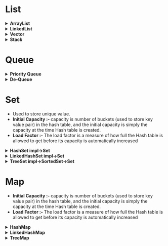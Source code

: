 # List

<details><summary><b>ArrayList</b></summary> 
 
 - Does not allow Null key
 - Sorts the elements in ASC order of keys
 - By default sort the elements in asc order for that it uses ```compareTo``` method for comparison.
</details>

<details><summary><b>LinkedList</b></summary> 
 
 - Does not allow Null key
 - Sorts the elements in ASC order of keys
 - By default sort the elements in asc order for that it uses ```compareTo``` method for comparison.
</details>


<details><summary><b>Vector</b></summary> 
 
 - Does not allow Null key
 - Sorts the elements in ASC order of keys
 - By default sort the elements in asc order for that it uses ```compareTo``` method for comparison.
</details>


<details><summary><b>Stack</b></summary> 
 
 - Does not allow Null key
 - Sorts the elements in ASC order of keys
 - By default sort the elements in asc order for that it uses ```compareTo``` method for comparison.
</details>

# Queue

<details><summary><b>Priority Queue</b></summary> 
 
 - Does not allow Null key
 - Sorts the elements in ASC order of keys
 - By default sort the elements in asc order for that it uses ```compareTo``` method for comparison.
</details>

<details><summary><b>De-Queue</b></summary> 
 
 - Does not allow Null key
 - Sorts the elements in ASC order of keys
 - By default sort the elements in asc order for that it uses ```compareTo``` method for comparison.
</details>

# Set
- Used to store unique value.
- <b>Initial Capacity :- </b> capacity is number of buckets (used to store key value pair) in the hash table, and the initial capacity is simply the capacity at the time  Hash table is created.
- <b>Load Factor :- </b> The load factor is a measure of how full the Hash table is allowed to get before its capacity is automatically increased

<details><summary><b>HashSet impl->Set</b></summary> 
 
 - Do not maintain the order
 - Can store null value
 - Take constant time for basic operation such as add, remove, contains or size.
 - Uses shallow technique while cloning.
 - Iterator returned by class are fail fast.
 - Internal Working of HashSet
   - It uses the MashMap internally, when we add any element in HashSet it either return true or false.
   - Since HashSet uses hash map internally, so when we say set.add(value), it internally execute ```map.put(e, PRESENT)==null```  this code.
   - If value is already present in map it will reutrn non null value it turns out set.add return false value(Hash Map put method return old value)
   - similarily when map.put(key,present) return null that results in set.add(value) return true it denotes that value is not present in set.
 - <b>Q. Why HashSet doesn't have get(object o) methods?</b>
 - <b>Ans.</b> It provide contains method to check if element exists or not, get(Object obj) method is useful when we have one object/information linked to other object/information such as key value pair found in hash map. Unlike HashMap, HashSet is all about storing unique value/object
 
</details>

<details><summary><b>LinkedHashSet impl->Set</b></summary> 
 
 - Can store null value
 - Default initial capacity is ```16``` and load factor  ```0.75 f```
 - Maintain the insertion order
 - Internal working of LinkedHashSet
   - It internally uses LinkedHashMap
</details>

<details><summary><b>TreeSet impl->SortedSet->Set</b></summary> 
 
 - Does not allow Null
 - Takes log(n) time for basic operations such as add, remove, contains
 - By default sort the elements in asc order for that it uses ```compareTo``` method for comparison.
</details>


# Map

- <b>Initial Capacity :- </b> capacity is number of buckets (used to store key value pair) in the hash table, and the initial capacity is simply the capacity at the time  Hash table is created.
- <b>Load Factor :- </b> The load factor is a measure of how full the Hash table is allowed to get before its capacity is automatically increased

<details><summary><b>HashMap</b></summary> 
 
 - Do not maintain the order
 - Can store one null key and multiple null value
 - Does not maintain insertion order
 - Internal working of hash map
   - Works on the principle of hashing. To understand hashing first we need to understand ```hash function, bucket and hash value```
   - <b>Hash Function :- </b> hashCode function which returns an integer value is ```Hash Function```
   - <b>Hash Value :- </b> An integer value returned by hash function
   - <b>Bucket :- </b> Bucket can have multiple key value pairs, it simply uses linked list to store the objects.
   - Uses hash value to determine the location where element need to be stored
   - when we use map.get(obj) to get value, it uses the hash key and determine the location and then apply equal method to compare the key.
 - Default load factor is ```0.75f``` and default initial capacity is ```16```
 - Complexity O(1), O(n) or O(log n)
</details>

<details><summary><b>LinkedHashMap</b></summary> 
 
 - Allow one null key and multiple null value
 - Maintain the insertion order.
</details>

<details><summary><b>TreeMap</b></summary> 
 
 - Does not allow Null key
 - Sorts the elements in ASC order of keys
 - By default sort the elements in asc order for that it uses ```compareTo``` method for comparison.
</details>


